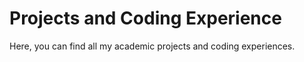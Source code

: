 # Projects and Coding Experience

Here, you can find all my academic projects and coding experiences.